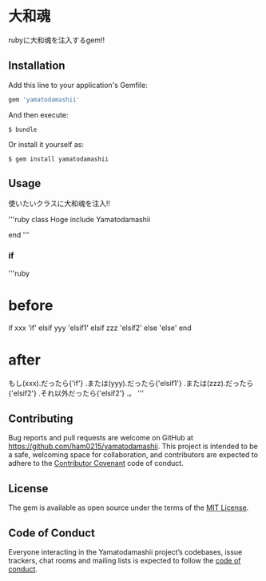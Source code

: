# 大和魂

rubyに大和魂を注入するgem!!

## Installation

Add this line to your application's Gemfile:

```ruby
gem 'yamatodamashii'
```

And then execute:

    $ bundle

Or install it yourself as:

    $ gem install yamatodamashii

## Usage

使いたいクラスに大和魂を注入!!

'''ruby
class Hoge
  include Yamatodamashii

end
'''

### if

'''ruby
# before
if xxx
  'if'
elsif yyy
  'elsif1'
elsif zzz
  'elsif2'
else
  'else'
end

# after
もし(xxx).だったら{'if'}
.または(yyy).だったら{'elsif1'}
.または(zzz).だったら{'elsif2'}
.それ以外だったら{'elsif2'}
.。
'''

## Contributing

Bug reports and pull requests are welcome on GitHub at https://github.com/ham0215/yamatodamashii. This project is intended to be a safe, welcoming space for collaboration, and contributors are expected to adhere to the [Contributor Covenant](http://contributor-covenant.org) code of conduct.

## License

The gem is available as open source under the terms of the [MIT License](https://opensource.org/licenses/MIT).

## Code of Conduct

Everyone interacting in the Yamatodamashii project’s codebases, issue trackers, chat rooms and mailing lists is expected to follow the [code of conduct](https://github.com/ham0215/yamatodamashii/blob/master/CODE_OF_CONDUCT.md).
